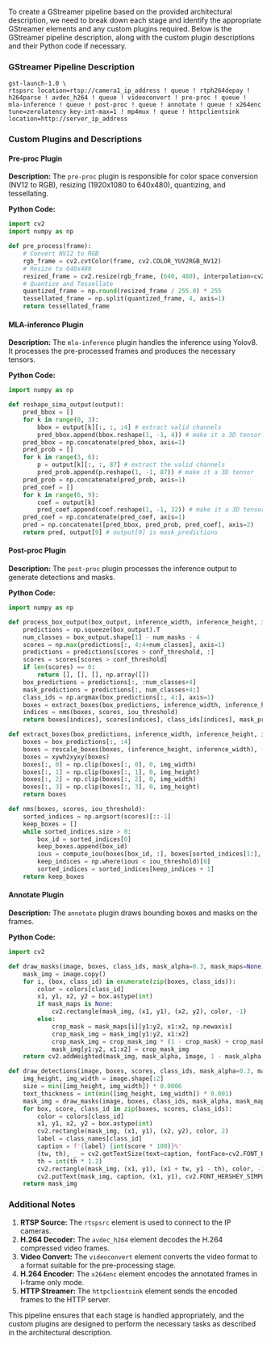 To create a GStreamer pipeline based on the provided architectural description, we need to break down each stage and identify the appropriate GStreamer elements and any custom plugins required. Below is the GStreamer pipeline description, along with the custom plugin descriptions and their Python code if necessary.

### GStreamer Pipeline Description

```plaintext
gst-launch-1.0 \
rtspsrc location=rtsp://camera1_ip_address ! queue ! rtph264depay ! h264parse ! avdec_h264 ! queue ! videoconvert ! pre-proc ! queue ! mla-inference ! queue ! post-proc ! queue ! annotate ! queue ! x264enc tune=zerolatency key-int-max=1 ! mp4mux ! queue ! httpclientsink location=http://server_ip_address
```

### Custom Plugins and Descriptions

#### Pre-proc Plugin

**Description:**
The `pre-proc` plugin is responsible for color space conversion (NV12 to RGB), resizing (1920x1080 to 640x480), quantizing, and tessellating.

**Python Code:**
```python
import cv2
import numpy as np

def pre_process(frame):
    # Convert NV12 to RGB
    rgb_frame = cv2.cvtColor(frame, cv2.COLOR_YUV2RGB_NV12)
    # Resize to 640x480
    resized_frame = cv2.resize(rgb_frame, (640, 480), interpolation=cv2.INTER_LINEAR)
    # Quantize and Tessellate
    quantized_frame = np.round(resized_frame / 255.0) * 255
    tessellated_frame = np.split(quantized_frame, 4, axis=1)
    return tessellated_frame
```

#### MLA-inference Plugin

**Description:**
The `mla-inference` plugin handles the inference using Yolov8. It processes the pre-processed frames and produces the necessary tensors.

**Python Code:**
```python
import numpy as np

def reshape_sima_output(output):
    pred_bbox = []
    for k in range(0, 3):
        bbox = output[k][:, :, :4] # extract valid channels
        pred_bbox.append(bbox.reshape(1, -1, 4)) # make it a 3D tensor
    pred_bbox = np.concatenate(pred_bbox, axis=1)
    pred_prob = []
    for k in range(3, 6):
        p = output[k][:, :, 87] # extract the valid channels
        pred_prob.append(p.reshape(1, -1, 87)) # make it a 3D tensor
    pred_prob = np.concatenate(pred_prob, axis=1)
    pred_coef = []
    for k in range(6, 9):
        coef = output[k]
        pred_coef.append(coef.reshape(1, -1, 32)) # make it a 3D tensor
    pred_coef = np.concatenate(pred_coef, axis=1)
    pred = np.concatenate([pred_bbox, pred_prob, pred_coef], axis=2)
    return pred, output[9] # output[9] is mask_predictions
```

#### Post-proc Plugin

**Description:**
The `post-proc` plugin processes the inference output to generate detections and masks.

**Python Code:**
```python
import numpy as np

def process_box_output(box_output, inference_width, inference_height, img_width, img_height, num_masks=32, conf_threshold=0.5, iou_threshold=0.3):
    predictions = np.squeeze(box_output).T
    num_classes = box_output.shape[1] - num_masks - 4
    scores = np.max(predictions[:, 4:4+num_classes], axis=1)
    predictions = predictions[scores > conf_threshold, :]
    scores = scores[scores > conf_threshold]
    if len(scores) == 0:
        return [], [], [], np.array([])
    box_predictions = predictions[:, :num_classes+4]
    mask_predictions = predictions[:, num_classes+4:]
    class_ids = np.argmax(box_predictions[:, 4:], axis=1)
    boxes = extract_boxes(box_predictions, inference_width, inference_height, img_width, img_height)
    indices = nms(boxes, scores, iou_threshold)
    return boxes[indices], scores[indices], class_ids[indices], mask_predictions[indices]

def extract_boxes(box_predictions, inference_width, inference_height, img_width, img_height):
    boxes = box_predictions[:, :4]
    boxes = rescale_boxes(boxes, (inference_height, inference_width), (img_height, img_width))
    boxes = xywh2xyxy(boxes)
    boxes[:, 0] = np.clip(boxes[:, 0], 0, img_width)
    boxes[:, 1] = np.clip(boxes[:, 1], 0, img_height)
    boxes[:, 2] = np.clip(boxes[:, 2], 0, img_width)
    boxes[:, 3] = np.clip(boxes[:, 3], 0, img_height)
    return boxes

def nms(boxes, scores, iou_threshold):
    sorted_indices = np.argsort(scores)[::-1]
    keep_boxes = []
    while sorted_indices.size > 0:
        box_id = sorted_indices[0]
        keep_boxes.append(box_id)
        ious = compute_iou(boxes[box_id, :], boxes[sorted_indices[1:], :])
        keep_indices = np.where(ious < iou_threshold)[0]
        sorted_indices = sorted_indices[keep_indices + 1]
    return keep_boxes
```

#### Annotate Plugin

**Description:**
The `annotate` plugin draws bounding boxes and masks on the frames.

**Python Code:**
```python
import cv2

def draw_masks(image, boxes, class_ids, mask_alpha=0.3, mask_maps=None):
    mask_img = image.copy()
    for i, (box, class_id) in enumerate(zip(boxes, class_ids)):
        color = colors[class_id]
        x1, y1, x2, y2 = box.astype(int)
        if mask_maps is None:
            cv2.rectangle(mask_img, (x1, y1), (x2, y2), color, -1)
        else:
            crop_mask = mask_maps[i][y1:y2, x1:x2, np.newaxis]
            crop_mask_img = mask_img[y1:y2, x1:x2]
            crop_mask_img = crop_mask_img * (1 - crop_mask) + crop_mask * color
            mask_img[y1:y2, x1:x2] = crop_mask_img
    return cv2.addWeighted(mask_img, mask_alpha, image, 1 - mask_alpha, 0)

def draw_detections(image, boxes, scores, class_ids, mask_alpha=0.3, mask_maps=None):
    img_height, img_width = image.shape[:2]
    size = min([img_height, img_width]) * 0.0006
    text_thickness = int(min([img_height, img_width]) * 0.001)
    mask_img = draw_masks(image, boxes, class_ids, mask_alpha, mask_maps)
    for box, score, class_id in zip(boxes, scores, class_ids):
        color = colors[class_id]
        x1, y1, x2, y2 = box.astype(int)
        cv2.rectangle(mask_img, (x1, y1), (x2, y2), color, 2)
        label = class_names[class_id]
        caption = f'{label} {int(score * 100)}%'
        (tw, th), _ = cv2.getTextSize(text=caption, fontFace=cv2.FONT_HERSHEY_SIMPLEX, fontScale=size, thickness=text_thickness)
        th = int(th * 1.2)
        cv2.rectangle(mask_img, (x1, y1), (x1 + tw, y1 - th), color, -1)
        cv2.putText(mask_img, caption, (x1, y1), cv2.FONT_HERSHEY_SIMPLEX, size, (255, 255, 255), text_thickness, cv2.LINE_AA)
    return mask_img
```

### Additional Notes

1. **RTSP Source:** The `rtspsrc` element is used to connect to the IP cameras.
2. **H.264 Decoder:** The `avdec_h264` element decodes the H.264 compressed video frames.
3. **Video Convert:** The `videoconvert` element converts the video format to a format suitable for the pre-processing stage.
4. **H.264 Encoder:** The `x264enc` element encodes the annotated frames in I-frame only mode.
5. **HTTP Streamer:** The `httpclientsink` element sends the encoded frames to the HTTP server.

This pipeline ensures that each stage is handled appropriately, and the custom plugins are designed to perform the necessary tasks as described in the architectural description.